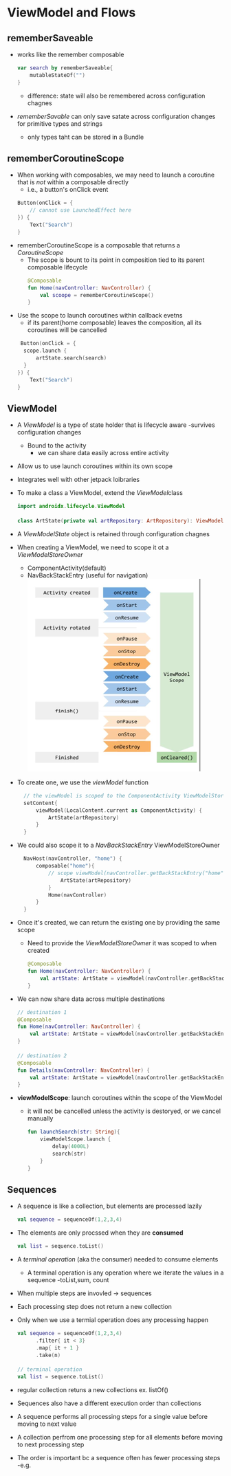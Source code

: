 # ViewModel and Flows

## rememberSaveable

- works like the remember composable

  ```kotlin
  var search by rememberSaveable{
      mutableStateOf("")
  }
  ```

  - difference: state will also be remembered across configuration chagnes

- _rememberSavable_ can only save satate across configuration changes for primitive types and strings
  - only types taht can be stored in a Bundle

## rememberCoroutineScope

- When working with composables, we may need to launch a coroutine that is _not_ within a composable directly
  - i.e., a button's onClick event
  ```kotlin
  Button(onClick = {
      // cannot use LaunchedEffect here
  }) {
      Text("Search")
  }
  ```
- rememberCoroutineScope is a composable that returns a _CoroutineScope_
  - The scope is bount to its point in composition
    tied to its parent composable lifecycle
    ```kotlin
    @Composable
    fun Home(navController: NavController) {
        val scoope = rememberCoroutineScope()
    }
    ```
- Use the scope to launch coroutines within callback evetns
  - if its parent(home composable) leaves the composition, all its coroutines will be cancelled
  ```kotlin
   Button(onClick = {
    scope.launch {
        artState.search(search)
    }
  }) {
      Text("Search")
  }
  ```

## ViewModel

- A _ViewModel_ is a type of state holder that is lifecycle aware
  -survives configuration changes
  - Bound to the activity
    - we can share data easily across entire activity
- Allow us to use launch coroutines within its own scope
- Integrates well with other jetpack loibraries
- To make a class a ViewModel, extend the *ViewModel*class

  ```kotlin
  import androidx.lifecycle.ViewModel

  class ArtState(private val artRepository: ArtRepository): ViewModel()
  ```

- A _ViewModelState_ object is retained through configuration chagnes
- When creating a ViewModel, we need to scope it ot a _ViewModelStoreOwner_

  - ComponentActivity(default)
  - NavBackStackEntry (useful for navigation)
    ![alt text](image-36.png)

- To create one, we use the _viewModel_ function

  ```kotlin
    // the viewModel is scoped to the ComponentActivity ViewModelStoreOwner
    setContent{
        viewModel(LocalContent.current as ComponentActivity) {
            ArtState(artRepository)
        }
    }
  ```

- We could also scope it to a _NavBackStackEntry_ ViewModelStoreOwner

  ```kotlin
    NavHost(navController, "home") {
        composable("home"){
            // scope viewModel(navController.getBackStackEntry("home")) {
                ArtState(artRepository)
            }
            Home(navController)
        }
    }
  ```

- Once it's created, we can return the existing one by providing the same scope

  - Need to provide the _ViewModelStoreOwner_ it was scoped to when created
    ```kotlin
    @Composable
    fun Home(navController: NavController) {
        val artState: ArtState = viewModel(navController.getBackStackEntry("home"))
    }
    ```

- We can now share data across multiple destinations

  ```kotlin
  // destination 1
  @Composable
  fun Home(navController: NavController) {
      val artState: ArtState = viewModel(navController.getBackStackEntry("home"))
  }

  // destination 2
  @Composable
  fun Details(navController: NavController) {
      val artState: ArtState = viewModel(navController.getBackStackEntry("home"))
  }
  ```

- **viewModelScope**: launch coroutines within the scope of the ViewModel
  - it will not be cancelled unless the activity is destoryed, or we cancel manually
    ```kotlin
    fun launchSearch(str: String){
        viewModelScope.launch {
            delay(4000L)
            search(str)
        }
    }
    ```

## Sequences

- A sequence is like a collection, but elements are processed lazily
  ```kotlin
  val sequence = sequenceOf(1,2,3,4)
  ```
- The elements are only procssed when they are **consumed**

  ```kotlin
  val list = sequence.toList()
  ```

- A _terminal operation_ (aka the consumer) needed to consume elements
  - A terminal operation is any operation where we iterate the values in a sequence
    -toList,sum, count
- When multiple steps are invovled -> sequences

- Each processing step does not return a new collection
- Only when we use a termial operation does any processing happen

  ```kotlin
  val sequence = sequenceOf(1,2,3,4)
        .filter{ it < 3}
        .map{ it + 1 }
        .take(n)

  // terminal operation
  val list = sequence.toList()

  ```

- regular collection retuns a new collections
  ex. listOf()
- Sequences also have a different execution order than collections
- A sequence performs all processing steps for a single value before moving to next value
- A collection perfrom one processing step for all elements before moving to next processing step
- The order is important bc a sequence often has fewer processing steps
  -e.g.
